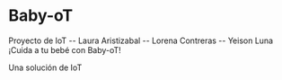 # Baby-oT
Proyecto de IoT -- Laura Aristizabal -- Lorena Contreras -- Yeison Luna
¡Cuida a tu bebé con Baby-oT!

Una solución de IoT
